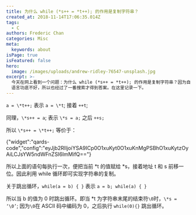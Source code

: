 ```yaml
---
title: 为什么 while (*s++ = *t++); 的作用是复制字符串？
created_at: 2018-11-14T17:06:35.014Z
tags:
  - C
authors: Frederic Chan
categories: Misc
meta:
  keywords: about
isPage: true
isFeatured: false
hero:
  image: /images/uploads/andrew-ridley-76547-unsplash.jpg
excerpt: >-
  今天在网上看到一个问题：为什么 while (*s++ = *t++); 的作用是复制字符串？因为自己 C
  语言功底不好，所以也经过了一番搜索才得到答案。在这里记录一下。
---
```

`a = \*t++;` 表示 `a = \*t`; 接着 `++t`; 

同理，`\*s++ = a`; 表示 `\*s = a;` 之后 `++s;`

所以 `\*s++ = \*t++;` 等价于：


{"widget":"qards-code","config":"eyJjb2RlIjoiYSA9ICp0O1xuKyt0O1xuKnMgPSBhO1xuKytzOyAiLCJsYW5ndWFnZSI6ImMifQ=="}


所以上面的语句每执行一次，便把当前 \*t 的值赋给 \*s，接着地址 t 和 s 前移一位。因此利用 while 循环即可实现字符串的复制。 

关于跳出循环，`while(a = b) { }` 表示 `a = b; while(a) { } `

所以当 b 的值为 0 时跳出循环。即当 \*t 为字符串末尾的结束符`\0`时，`\*s = ‘\0’`; 因为`\0`在 ASCII 码中编码为 0，之后执行 `while(0){}` 跳出循环。
